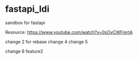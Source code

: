 # fastapi_ldi
sandbox for fastapi 

Resource: 
https://www.youtube.com/watch?v=0sOvCWFmrtA

change 2 for rebase
change 4
change 5

change 6 feature2
